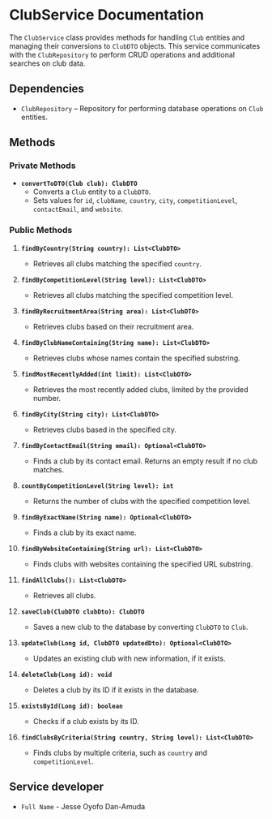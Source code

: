 # ClubService Documentation

The `ClubService` class provides methods for handling `Club` entities and managing their conversions to `ClubDTO` objects. This service communicates with the `ClubRepository` to perform CRUD operations and additional searches on club data.

## Dependencies

- `ClubRepository` – Repository for performing database operations on `Club` entities.

## Methods

### Private Methods

- **`convertToDTO(Club club): ClubDTO`**
    - Converts a `Club` entity to a `ClubDTO`.
    - Sets values for `id`, `clubName`, `country`, `city`, `competitionLevel`, `contactEmail`, and `website`.

### Public Methods

1. **`findByCountry(String country): List<ClubDTO>`**
    - Retrieves all clubs matching the specified `country`.

2. **`findByCompetitionLevel(String level): List<ClubDTO>`**
    - Retrieves all clubs matching the specified competition level.

3. **`findByRecruitmentArea(String area): List<ClubDTO>`**
    - Retrieves clubs based on their recruitment area.

4. **`findByClubNameContaining(String name): List<ClubDTO>`**
    - Retrieves clubs whose names contain the specified substring.

5. **`findMostRecentlyAdded(int limit): List<ClubDTO>`**
    - Retrieves the most recently added clubs, limited by the provided number.

6. **`findByCity(String city): List<ClubDTO>`**
    - Retrieves clubs based in the specified city.

7. **`findByContactEmail(String email): Optional<ClubDTO>`**
    - Finds a club by its contact email. Returns an empty result if no club matches.

8. **`countByCompetitionLevel(String level): int`**
    - Returns the number of clubs with the specified competition level.

9. **`findByExactName(String name): Optional<ClubDTO>`**
    - Finds a club by its exact name.

10. **`findByWebsiteContaining(String url): List<ClubDTO>`**
    - Finds clubs with websites containing the specified URL substring.

11. **`findAllClubs(): List<ClubDTO>`**
    - Retrieves all clubs.

12. **`saveClub(ClubDTO clubDto): ClubDTO`**
    - Saves a new club to the database by converting `ClubDTO` to `Club`.

13. **`updateClub(Long id, ClubDTO updatedDto): Optional<ClubDTO>`**
    - Updates an existing club with new information, if it exists.

14. **`deleteClub(Long id): void`**
    - Deletes a club by its ID if it exists in the database.

15. **`existsById(Long id): boolean`**
    - Checks if a club exists by its ID.

16. **`findClubsByCriteria(String country, String level): List<ClubDTO>`**
    - Finds clubs by multiple criteria, such as `country` and `competitionLevel`.

## Service developer

- `Full Name` - Jesse Oyofo Dan-Amuda